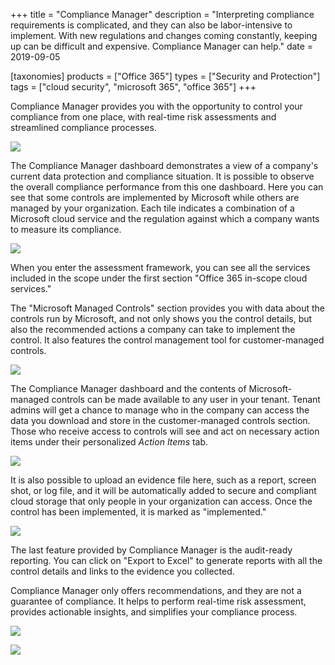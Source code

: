 +++
title = "Compliance Manager"
description = "Interpreting compliance requirements is complicated, and they can also be labor-intensive to implement. With new regulations and changes coming constantly, keeping up can be difficult and expensive. Compliance Manager can help."
date = 2019-09-05

[taxonomies]
products = ["Office 365"]
types = ["Security and Protection"]
tags = ["cloud security", "microsoft 365", "office 365"]
+++

Compliance Manager provides you with the opportunity to control your
compliance from one place, with real-time risk assessments and
streamlined compliance processes.

![](https://o365hq.com/images/498.png)

The Compliance Manager dashboard demonstrates a view of a company's
current data protection and compliance situation. It is possible to
observe the overall compliance performance from this one dashboard. Here
you can see that some controls are implemented by Microsoft while others
are managed by your organization. Each tile indicates a combination of a
Microsoft cloud service and the regulation against which a company wants
to measure its compliance.

![](https://o365hq.com/images/501.png)

When you enter the assessment framework, you can see all the services
included in the scope under the first section "Office 365 in-scope cloud
services."

The "Microsoft Managed Controls" section provides you with data about
the controls run by Microsoft, and not only shows you the control
details, but also the recommended actions a company can take to
implement the control. It also features the control management tool for
customer-managed controls.

![](https://o365hq.com/images/502.png)

The Compliance Manager dashboard and the contents of Microsoft-managed
controls can be made available to any user in your tenant. Tenant admins
will get a chance to manage who in the company can access the data you
download and store in the customer-managed controls section. Those who
receive access to controls will see and act on necessary action items
under their personalized *Action Items* tab.

![](https://o365hq.com/images/505.png)

It is also possible to upload an evidence file here, such as a report,
screen shot, or log file, and it will be automatically added to secure
and compliant cloud storage that only people in your organization can
access. Once the control has been implemented, it is marked as
"implemented."

![](https://o365hq.com/images/499.png)

The last feature provided by Compliance Manager is the audit-ready
reporting. You can click on  "Export to Excel" to generate reports
with all the control details and links to the evidence you collected.

Compliance Manager only offers recommendations, and they are not a
guarantee of compliance. It helps to perform real-time risk assessment,
provides actionable insights, and simplifies your compliance process.

![](https://o365hq.com/images/500.png)

![](https://o365hq.com/images/504.png)
